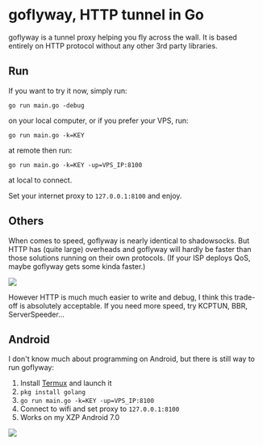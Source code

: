 # goflyway, HTTP tunnel in Go

goflyway is a tunnel proxy helping you fly across the wall. It is based entirely on HTTP protocol without any other 3rd party libraries. 

## Run
If you want to try it now, simply run:
```
go run main.go -debug
```
on your local computer, or if you prefer your VPS, run:
```
go run main.go -k=KEY
```
at remote then run:
```
go run main.go -k=KEY -up=VPS_IP:8100
```
at local to connect.

Set your internet proxy to `127.0.0.1:8100` and enjoy. 

## Others
When comes to speed, goflyway is nearly identical to shadowsocks. But HTTP has (quite large) overheads and goflyway will hardly be faster than those solutions running on their own protocols. (If your ISP deploys QoS, maybe goflyway gets some kinda faster.)

![](https://github.com/coyove/goflyway/blob/master/.misc/speed.png?raw=true)

However HTTP is much much easier to write and debug, I think this trade-off is absolutely acceptable. If you need more speed, try KCPTUN, BBR, ServerSpeeder...

## Android

I don't know much about programming on Android, but there is still way to run goflyway:

1. Install [Termux](https://f-droid.org/packages/com.termux/) and launch it
2. `pkg install golang`
3. `go run main.go -k=KEY -up=VPS_IP:8100`
4. Connect to wifi and set proxy to `127.0.0.1:8100`
5. Works on my XZP Android 7.0

![](https://github.com/coyove/goflyway/blob/master/.misc/android.jpg?raw=true)